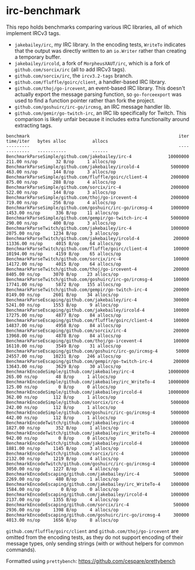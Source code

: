 # irc-benchmark

This repo holds benchmarks comparing various IRC libraries, all of which implement IRCv3 tags.

- `jakebailey/irc`, my IRC library. In the encoding tests,
`WriteTo` indicates that the output was directly written to an `io.Writer`
rather than creating a temporary buffer.
- `jakebailey/ircold`, a fork of `MorpheusXAUT/irc`, which is a fork of
`github.com/sorcix/irc` (all to add IRCv3 tags).
- `github.com/sorcix/irc`, the `ircv3.2-tags` branch.
- `github.com/fluffle/goirc/client`, a handler-based IRC library.
- `github.com/thoj/go-ircevent`, an event-based IRC library. This doesn't
actually export the message parsing function, so `go-forceexport` was used
to find a function pointer rather than fork the project.
- `github.com/goshuirc/irc-go/ircmsg`, an IRC message handler lib.
- `github.com/gemir/go-twitch-irc`, an IRC lib specifically for Twitch. This
comparison is likely unfair because it includes extra functionailty around
extracting tags.

```
benchmark                                                         iter        time/iter   bytes alloc          allocs
---------                                                         ----        ---------   -----------          ------
BenchmarkParseSimple/github.com/jakebailey/irc-4              10000000     211.00 ns/op       32 B/op     1 allocs/op
BenchmarkParseSimple/github.com/jakebailey/ircold-4            5000000     463.00 ns/op      144 B/op     3 allocs/op
BenchmarkParseSimple/github.com/fluffle/goirc/client-4         2000000     875.00 ns/op      288 B/op     4 allocs/op
BenchmarkParseSimple/github.com/sorcix/irc-4                   2000000     522.00 ns/op      144 B/op     3 allocs/op
BenchmarkParseSimple/github.com/thoj/go-ircevent-4             2000000     719.00 ns/op      256 B/op     4 allocs/op
BenchmarkParseSimple/github.com/goshuirc/irc-go/ircmsg-4       1000000    1453.00 ns/op      336 B/op    11 allocs/op
BenchmarkParseSimple/github.com/gempir/go-twitch-irc-4         5000000     290.00 ns/op      400 B/op     3 allocs/op
BenchmarkParseTwitch/github.com/jakebailey/irc-4               1000000    2075.00 ns/op     1234 B/op     3 allocs/op
BenchmarkParseTwitch/github.com/jakebailey/ircold-4             200000   11336.00 ns/op     4015 B/op    64 allocs/op
BenchmarkParseTwitch/github.com/fluffle/goirc/client-4          100000   10194.00 ns/op     4159 B/op    65 allocs/op
BenchmarkParseTwitch/github.com/sorcix/irc-4                    100000   14172.00 ns/op     4015 B/op    64 allocs/op
BenchmarkParseTwitch/github.com/thoj/go-ircevent-4              200000    8405.00 ns/op     3070 B/op    23 allocs/op
BenchmarkParseTwitch/github.com/goshuirc/irc-go/ircmsg-4        100000   17741.00 ns/op     5872 B/op   155 allocs/op
BenchmarkParseTwitch/github.com/gempir/go-twitch-irc-4          200000    8149.00 ns/op     2601 B/op    34 allocs/op
BenchmarkParseEscaping/github.com/jakebailey/irc-4              300000    5241.00 ns/op     1553 B/op     9 allocs/op
BenchmarkParseEscaping/github.com/jakebailey/ircold-4           100000   17275.00 ns/op     4877 B/op    84 allocs/op
BenchmarkParseEscaping/github.com/fluffle/goirc/client-4        100000   14837.00 ns/op     4958 B/op    84 allocs/op
BenchmarkParseEscaping/github.com/sorcix/irc-4                  200000   13968.00 ns/op     4878 B/op    84 allocs/op
BenchmarkParseEscaping/github.com/thoj/go-ircevent-4            100000   16110.00 ns/op     3549 B/op    31 allocs/op
BenchmarkParseEscaping/github.com/goshuirc/irc-go/ircmsg-4       50000   24557.00 ns/op    10231 B/op   246 allocs/op
BenchmarkParseEscaping/github.com/gempir/go-twitch-irc-4        200000   13643.00 ns/op     3629 B/op    30 allocs/op
BenchmarkEncodeSimple/github.com/jakebailey/irc-4             10000000     265.00 ns/op       48 B/op     1 allocs/op
BenchmarkEncodeSimple/github.com/jakebailey/irc_WriteTo-4     10000000     125.00 ns/op        0 B/op     0 allocs/op
BenchmarkEncodeSimple/github.com/jakebailey/ircold-4          10000000     362.00 ns/op      112 B/op     1 allocs/op
BenchmarkEncodeSimple/github.com/sorcix/irc-4                  5000000     242.00 ns/op      112 B/op     1 allocs/op
BenchmarkEncodeSimple/github.com/goshuirc/irc-go/ircmsg-4      5000000     442.00 ns/op      112 B/op     1 allocs/op
BenchmarkEncodeTwitch/github.com/jakebailey/irc-4              1000000    1827.00 ns/op      352 B/op     1 allocs/op
BenchmarkEncodeTwitch/github.com/jakebailey/irc_WriteTo-4      2000000     942.00 ns/op        0 B/op     0 allocs/op
BenchmarkEncodeTwitch/github.com/jakebailey/ircold-4           1000000    1881.00 ns/op     1145 B/op     3 allocs/op
BenchmarkEncodeTwitch/github.com/sorcix/irc-4                  1000000    2132.00 ns/op     1219 B/op     4 allocs/op
BenchmarkEncodeTwitch/github.com/goshuirc/irc-go/ircmsg-4      1000000    3050.00 ns/op     1227 B/op     4 allocs/op
BenchmarkEncodeEscaping/github.com/jakebailey/irc-4             500000    2269.00 ns/op      480 B/op     1 allocs/op
BenchmarkEncodeEscaping/github.com/jakebailey/irc_WriteTo-4    1000000    1584.00 ns/op        0 B/op     0 allocs/op
BenchmarkEncodeEscaping/github.com/jakebailey/ircold-4         1000000    2137.00 ns/op     1355 B/op     4 allocs/op
BenchmarkEncodeEscaping/github.com/sorcix/irc-4                 500000    2936.00 ns/op     1398 B/op     4 allocs/op
BenchmarkEncodeEscaping/github.com/goshuirc/irc-go/ircmsg-4     300000    4013.00 ns/op     1656 B/op     8 allocs/op
```

`github.com/fluffle/goirc/client` and `github.com/thoj/go-ircevent` are omitted from the encoding tests,
as they do not support encoding of their message types, only sending strings (with or without helpers
for common commands).


Formatted using `prettybench`: https://github.com/cespare/prettybench